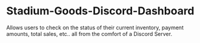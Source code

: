 # Stadium-Goods-Discord-Dashboard
Allows users to check on the status of their current inventory, payment amounts, total sales, etc.. all from the comfort of a Discord Server. 
